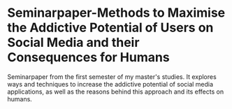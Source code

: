 # Seminarpaper-Methods to Maximise the Addictive Potential of Users on Social Media and their Consequences for Humans

Seminarpaper from the first semester of my master's studies. It explores ways and techniques to increase the addictive potential of social media applications, as well as the reasons behind this approach and its effects on humans.


